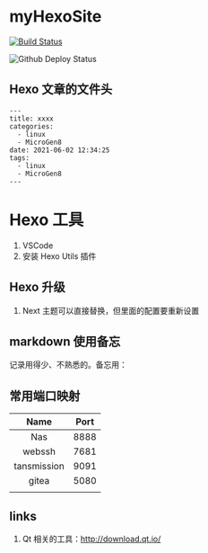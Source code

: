 # myHexoSite

[![Build Status](https://travis-ci.org/wangwanqiang/myHexoSite.svg?branch=master)](https://travis-ci.org/wangwanqiang/myHexoSite)

![Github Deploy Status](https://github.com/wangwanqiang/myHexoSite/actions/workflows/main.yml/badge.svg)


## Hexo 文章的文件头

```
---
title: xxxx
categories:
  - linux
  - MicroGen8
date: 2021-06-02 12:34:25
tags:
  - linux
  - MicroGen8
---
```

# Hexo 工具

1. VSCode
2. 安装 Hexo Utils 插件

## Hexo 升级

1. Next 主题可以直接替换，但里面的配置要重新设置


## markdown 使用备忘 

记录用得少、不熟悉的。备忘用：

## 常用端口映射

|    Name     | Port |
| :---------: | :--: |
|     Nas     | 8888 |
|   webssh    | 7681 |
| tansmission | 9091 |
|    gitea    | 5080 |
|             |      |



## links

1. Qt 相关的工具：http://download.qt.io/

























































































































































































































